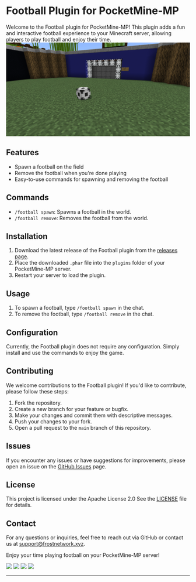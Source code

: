 # Football Plugin for PocketMine-MP

Welcome to the Football plugin for PocketMine-MP! This plugin adds a fun and interactive football experience to your Minecraft server, allowing players to play football and enjoy their time.
![Football Plugin](https://github.com/DEVILxD5919/FrostFootball/raw/main/football.png)

## Features

- Spawn a football on the field
- Remove the football when you're done playing
- Easy-to-use commands for spawning and removing the football

## Commands

- `/football spawn`: Spawns a football in the world.
- `/football remove`: Removes the football from the world.

## Installation

1. Download the latest release of the Football plugin from the [releases page](https://github.com/DEVILxD5919/FrostFootball/releases).
2. Place the downloaded `.phar` file into the `plugins` folder of your PocketMine-MP server.
3. Restart your server to load the plugin.

## Usage

1. To spawn a football, type `/football spawn` in the chat.
2. To remove the football, type `/football remove` in the chat.

## Configuration

Currently, the Football plugin does not require any configuration. Simply install and use the commands to enjoy the game.

## Contributing

We welcome contributions to the Football plugin! If you'd like to contribute, please follow these steps:

1. Fork the repository.
2. Create a new branch for your feature or bugfix.
3. Make your changes and commit them with descriptive messages.
4. Push your changes to your fork.
5. Open a pull request to the `main` branch of this repository.

## Issues

If you encounter any issues or have suggestions for improvements, please open an issue on the [GitHub Issues](https://github.com/DEVILxD5919/FrostFootball/issues) page.

## License

This project is licensed under the Apache License 2.0  See the [LICENSE](https://github.com/DEVILxD5919/FrostFootball/blob/main/LICENSE) file for details.

## Contact

For any questions or inquiries, feel free to reach out via GitHub or contact us at [support@frostnetwork.xyz](mailto:support@frostnetwork.xyz).

Enjoy your time playing football on your PocketMine-MP server!

[![](https://poggit.pmmp.io/shield.state/Frost-Football)](https://poggit.pmmp.io/p/Frost-Football)
<a href="https://poggit.pmmp.io/p/Frost-Football"><img src="https://poggit.pmmp.io/shield.state/Frost-Football"></a>
[![](https://poggit.pmmp.io/shield.dl.total/Frost-Football)](https://poggit.pmmp.io/p/Frost-Football)
<a href="https://poggit.pmmp.io/p/Frost-Football"><img src="https://poggit.pmmp.io/shield.dl.total/Frost-Football"></a>



---
